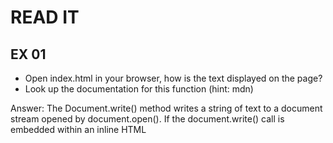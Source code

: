 # READ IT
## EX 01
* Open index.html in your browser, how is the text displayed on the page?
* Look up the documentation for this function (hint: mdn)

Answer:
The Document.write() method writes a string of text to a document stream opened by document.open(). If the document.write() call is embedded within an inline HTML <script> tag, then it will not call document.open().